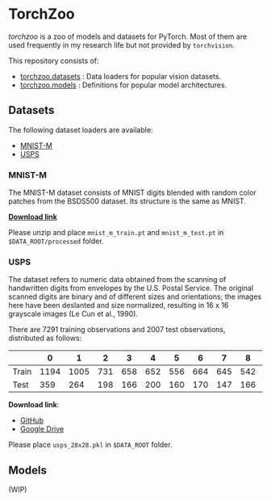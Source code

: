 # TorchZoo
*torchzoo* is a zoo of models and datasets for PyTorch. Most of them are used frequently in my research life but not provided by `torchvision`.

This repository consists of:

- [torchzoo.datasets](#datasets) : Data loaders for popular vision datasets.
- [torchzoo.models](#models) : Definitions for popular model architectures.

## Datasets

The following dataset loaders are available:

* [MNIST-M](#mnist-m)
* [USPS](#usps)

### MNIST-M

The MNIST-M dataset consists of MNIST digits blended with random color patches from the BSDS500 dataset. Its structure is the same as MNIST.

[**Download link**](https://drive.google.com/open?id=0B0AsKkiz_kZRZUxMNW5YTlkzOUk)

Please unzip and place `mnist_m_train.pt` and `mnist_m_test.pt` in `$DATA_ROOT/processed` folder.

### USPS

The dataset refers to numeric data obtained from the scanning of handwritten digits from envelopes by the U.S. Postal Service. The original scanned digits are binary and of different sizes and orientations; the images here have been deslanted and size normalized, resulting in 16 x 16 grayscale images (Le Cun et al., 1990).

There are 7291 training observations and 2007 test observations, distributed as follows:

|       | 0    | 1    | 2    | 3    | 4    | 5    | 6    | 7    | 8    | 9    | Total |
| ----- | ---- | ---- | ---- | ---- | ---- | ---- | ---- | ---- | ---- | ---- | ----- |
| Train | 1194 | 1005 | 731  | 658  | 652  | 556  | 664  | 645  | 542  | 644  | 7291  |
| Test  | 359  | 264  | 198  | 166  | 200  | 160  | 170  | 147  | 166  | 177  | 2007  |

**Download link**:
- [GitHub](https://raw.githubusercontent.com/mingyuliutw/CoGAN_PyTorch/master/data/uspssample/usps_28x28.pkl)
- [Google Drive](https://drive.google.com/open?id=0B0AsKkiz_kZRNy11MHE3Q01CdEk)

Please place `usps_28x28.pkl` in `$DATA_ROOT` folder.

## Models
(WIP)
